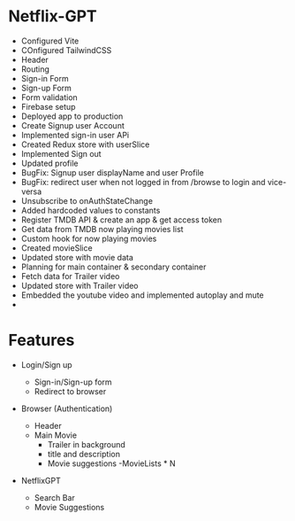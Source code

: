 # Netflix-GPT

- Configured Vite
- COnfigured TailwindCSS
- Header
- Routing
- Sign-in Form
- Sign-up Form
- Form validation
- Firebase setup
- Deployed app to production
- Create Signup user Account
- Implemented sign-in user APi
- Created Redux store with userSlice
- Implemented Sign out
- Updated profile
- BugFix: Signup user displayName and user Profile
- BugFix: redirect user when not logged in from /browse to login and vice-versa
- Unsubscribe to onAuthStateChange
- Added hardcoded values to constants
- Register TMDB API & create an app & get access token
- Get data from TMDB now playing movies list
- Custom hook for now playing movies
- Created movieSlice
- Updated store with movie data
- Planning for main container & secondary container
- Fetch data for Trailer video
- Updated store with Trailer video
- Embedded the youtube video and implemented autoplay and mute
-

# Features

- Login/Sign up

  - Sign-in/Sign-up form
  - Redirect to browser

- Browser (Authentication)

  - Header
  - Main Movie
    - Trailer in background
    - title and description
    - Movie suggestions
      -MovieLists \* N

- NetflixGPT
  - Search Bar
  - Movie Suggestions
